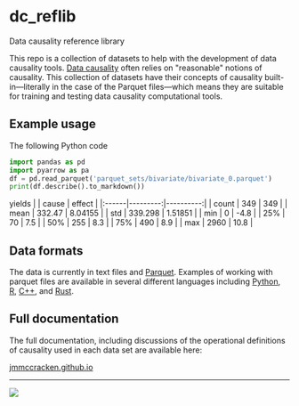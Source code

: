 # dc_reflib
Data causality reference library

This repo is a collection of datasets to help with the development of data causality tools. [Data causality](https://en.wikipedia.org/wiki/Exploratory_causal_analysis) often relies on "reasonable" notions of causality. This collection of datasets have their concepts of causality built-in&mdash;literally in the case of the Parquet files&mdash;which means they are suitable for training and testing data causality computational tools.

## Example usage
The following Python code
```python
import pandas as pd
import pyarrow as pa
df = pd.read_parquet('parquet_sets/bivariate/bivariate_0.parquet')
print(df.describe().to_markdown())
```
yields
|       |    cause |    effect |
|:------|---------:|----------:|
| count |  349     | 349       |
| mean  |  332.47  |   8.04155 |
| std   |  339.298 |   1.51851 |
| min   |    0     |  -4.8     |
| 25%   |   70     |   7.5     |
| 50%   |  255     |   8.3     |
| 75%   |  490     |   8.9     |
| max   | 2960     |  10.8     |

## Data formats
The data is currently in text files and [Parquet](https://arrow.apache.org/docs/index.html). Examples of working with parquet files are available in several different languages including [Python](https://arrow.apache.org/cookbook/py/), [R](https://arrow.apache.org/cookbook/r/), [C++](https://arrow.apache.org/cookbook/cpp/), and [Rust](https://docs.rs/crate/arrow/latest).

## Full documentation
The full documentation, including discussions of the operational definitions of causality used in each data set are available here: 

[jmmccracken.github.io](https://jmmccracken.github.io)

---
<img src=https://img.shields.io/badge/everything_cool-yeah-purple />
